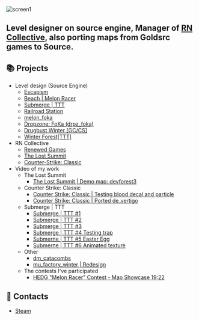 ![screen1](https://github.com/FoKa228/FoKa228/assets/94736200/a288f0d2-2011-4154-9058-7b8dcc9515bc)
## Level designer on source engine, Manager of [RN Collective](https://github.com/rn-collective), also porting maps from Goldsrc games to Source.

## 📚 Projects
* Level design (Source Engine)
    + [Escapism](https://steamcommunity.com/sharedfiles/filedetails/?id=2824816295 'Escapism')
    + [Beach | Melon Racer](https://steamcommunity.com/sharedfiles/filedetails/?id=2969355925  'Beach | Melon Racer')
    + [Submerge | TTT](https://steamcommunity.com/sharedfiles/filedetails/?id=3030743243 'Submerge | TTT')
    + [Railroad Station](https://steamcommunity.com/sharedfiles/filedetails/?id=3068595445 'Railroad Station')
    + [melon_foka](https://steamcommunity.com/sharedfiles/filedetails/?id=2749875830 'melon_foka')
    + [Dropzone: FoKa (drpz_foka)](https://steamcommunity.com/sharedfiles/filedetails/?id=2519097202 'Dropzone: FoKa (drpz_foka)')
    + [Drugbust Winter [GC/CS]](https://steamcommunity.com/sharedfiles/filedetails/?id=2898586766 'Drugbust Winter [GC/CS]')
    + [Winter Forest[TTT]](https://steamcommunity.com/sharedfiles/filedetails/?id=2890059800 'Winter Forest[TTT]')
* RN Collective
    + [Renewed Games](https://rndevs.online/connect?ip=game.rndevs.online:27015 'Renewed Games')
    + [The Lost Summit](https://youtu.be/b345Rcwi2E0 'The Lost Summit')
    + [Counter-Strike: Classic](https://www.youtube.com/watch?v=fR9S3XorFLE 'Counter-Strike: Classic')
* Video of my work
    * The Lost Summit
        + [The Lost Summit | Demo map: devforest3](https://www.youtube.com/watch?v=Dv7mN3hhlz0 'The Lost Summit | Demo map: devforest3')
    * Counter Strike: Classic
        + [Counter Strike: Classic | Testing blood decal and particle](https://youtu.be/MSqw8WGrCmk 'Counter Strike: Classic | Testing blood decal and particle')
        + [Counter Strike: Classic | Ported de_vertigo](https://youtu.be/mgJDPJnLfqg 'Counter Strike: Classic | Ported de_vertigo')
    * Submerge | TTT
        + [Submerge | TTT #1](https://www.youtube.com/watch?v=EYB6xVSgGVs 'Submerge | TTT #1')
        + [Submerge | TTT #2](https://www.youtube.com/watch?v=w_tVE1zwbXI 'Submerge | TTT #2')
        + [Submerge | TTT #3](https://www.youtube.com/watch?v=CJd99Y7uhXk 'Submerge | TTT #3')
        + [Submerge | TTT #4 Testing trap](https://youtu.be/PogmqZQ-8eM 'Submerge | TTT #4 Testing trap')
        + [Submerпe | TTT #5 Easter Egg](https://youtu.be/8nJjONaUPbQ 'Submerme | TTT #5 Easter Egg')
        + [Submerпe | TTT #6 Animated texture](https://youtu.be/75nG_qP3PLw 'Submerme | TTT #6 Animated texture')
    * Other
        + [dm_catacombs](https://youtu.be/RKnKII9f7_k 'dm_catacombs')
        + [mu_factory_winter | Redesign](https://youtu.be/HonYHt0XfBc 'mu_factory_winter | Redesign')
    * The contests I've participated
        + [HEDG "Melon Racer" Contest - Map Showcase 19:22](https://www.youtube.com/watch?v=y6WwFrritHY 'HEDG "Melon Racer" Contest - Map Showcase 19:22')

## 💬 Contacts
* [Steam](https://steamcommunity.com/id/AndrewFokin 'Steam')
